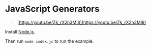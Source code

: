 # JavaScript Generators

> [https://youtu.be/Zk_rX2n3Ml8](https://youtu.be/Zk_rX2n3Ml8)

Install [Node.js](https://nodejs.org/).

Then run `node index.js` to run the example.
